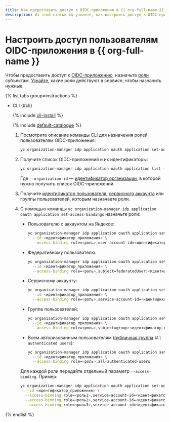 ```yaml
---
title: Как предоставить доступ к OIDC-приложению в {{ org-full-name }}
description: Из этой статьи вы узнаете, как настроить доступ к OIDC-приложению в {{ org-name }}.
---
```


# Настроить доступ пользователям OIDC-приложения в {{ org-full-name }}

Чтобы предоставить доступ к [OIDC-приложению](../../concepts/applications.md#oidc), назначьте [роли](../../../iam/concepts/access-control/roles.md) субъектам. [Узнайте](../../security/index.md#roles-list), какие роли действуют в сервисе, чтобы назначить нужные.

{% list tabs group=instructions %}

- CLI {#cli}

  {% include [cli-install](../../../_includes/cli-install.md) %}

  {% include [default-catalogue](../../../_includes/default-catalogue.md) %}

   1. Посмотрите описание команды CLI для назначения ролей пользователям OIDC-приложения:

      ```bash
      yc organization-manager idp application oauth application set-access-bindings --help
      ```

   1. Получите список OIDC-приложений и их идентификаторы:

      ```bash
      yc organization-manager idp application oauth application list --organization-id <идентификатор_организации>
      ```

      Где `--organization-id` — [идентификатор организации](../organization-get-id.md), в которой нужно получить список OIDC-приложений.

   1. Получите [идентификатор пользователя](../../../iam/operations/users/get.md), [сервисного аккаунта](../../../iam/operations/sa/get-id.md) или группы пользователей, которым назначаете роли.

   1. С помощью команды `yc organization-manager idp application oauth application set-access-bindings` назначьте роли:
      
      * Пользователю с аккаунтом на Яндексе:

         ```bash
         yc organization-manager idp application oauth application set-access-bindings \
           --id <идентификатор_приложения> \
           --access-binding role=<роль>,user-account-id=<идентификатор_пользователя>
         ```

      * Федеративному пользователю:

         ```bash
         yc organization-manager idp application oauth application set-access-bindings \
           --id <идентификатор_приложения> \
           --access-binding role=<роль>,subject=federatedUser:<идентификатор_пользователя>
         ```

      * Сервисному аккаунту:

         ```bash
         yc organization-manager idp application oauth application set-access-bindings \
           --id <идентификатор_приложения> \
           --access-binding role=<роль>,service-account-id=<идентификатор_сервисного_аккаунта>
         ```

      * Группе пользователей:

         ```bash
         yc organization-manager idp application oauth application set-access-bindings \
           --id <идентификатор_приложения> \
           --access-binding role=<роль>,subject=group:<идентификатор_группы>
         ```

      * Всем авторизованным пользователям ([публичная группа](../../../iam/concepts/access-control/public-group.md) `All authenticated users`):

         ```bash
         yc organization-manager idp application oauth application set-access-bindings \
           --id <идентификатор_приложения> \
           --access-binding role=<роль>,all-authenticated-users
         ```

      Для каждой роли передайте отдельный параметр `--access-binding`. Пример:

      ```bash
      yc organization-manager idp application oauth application set-access-bindings \
        --id <идентификатор_приложения> \
        --access-binding role=<роль1>,service-account-id=<идентификатор_сервисного_аккаунта> \
        --access-binding role=<роль2>,service-account-id=<идентификатор_сервисного_аккаунта> \
        --access-binding role=<роль3>,service-account-id=<идентификатор_сервисного_аккаунта>
      ```

{% endlist %}
